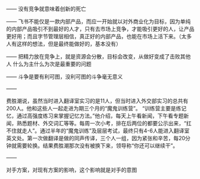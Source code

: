 ——
没有竞争就意味着创新的死亡

——
飞书不能仅是一款内部产品，而应一开始就以对外商业化为目标，因为单纯的内部产品吸引不到最好的人才，只有去市场上竞争，才能吸引更好的人，让产品更好用；而且字节管理层相信，真正好的内部产品，也能在市场上活下来。（太多人有这样的想法，但是最终能做好的，基本没有）

——
把精力放在竞争上，就是资源会分散，目标会改变，从做好变成了击败其他人
什么为主什么为次是最重要的问题

——
斗争是要有利可图，没利可图的斗争毫无意义

——

费胜潮说，虽然当时进入翻译室实习的是11人，但当时进入外交部实习的总共有200人。他和这些人一起走进为期三个月的“魔鬼训练营”。 “训练营主要是练记忆，通过高强度练习来掌握记忆方法。”他介绍，每天上午看新闻，下午看专题新闻，熟悉题材、外交词汇等等。每周一次小考，排在后两位的都要公示出来，“扛不住就走人”。通过半年的“魔鬼训练”及层层考试，最终只有4-6人能进入翻译室英文处。第一次做翻译是做的同声传译，三个人一组，因为紧张和辛苦，每20分钟就需要轮换。结果费胜潮那次没有被换下来，领导称“你还可以继续干”。

——

对手方案，对现有方案的影响，这个影响就是对手的意图
